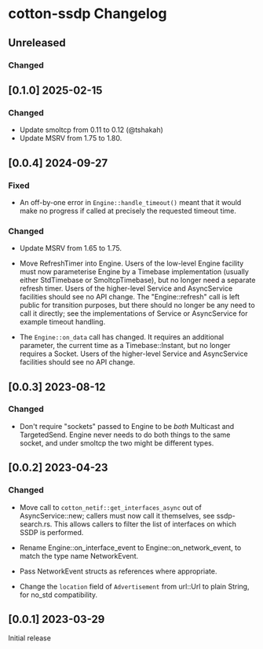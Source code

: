 
# cotton-ssdp Changelog

## Unreleased

### Changed

## [0.1.0] 2025-02-15

### Changed

* Update smoltcp from 0.11 to 0.12 (@tshakah)
* Update MSRV from 1.75 to 1.80.

## [0.0.4] 2024-09-27

### Fixed

* An off-by-one error in `Engine::handle_timeout()` meant that it would
  make no progress if called at precisely the requested timeout time.

### Changed

* Update MSRV from 1.65 to 1.75.

* Move RefreshTimer into Engine. Users of the low-level Engine
  facility must now parameterise Engine by a Timebase implementation
  (usually either StdTimebase or SmoltcpTimebase), but no longer need
  a separate refresh timer. Users of the higher-level Service and
  AsyncService facilities should see no API change. The
  "Engine::refresh" call is left public for transition purposes, but
  there should no longer be any need to call it directly; see the
  implementations of Service or AsyncService for example timeout
  handling.

* The `Engine::on_data` call has changed. It requires an additional
  parameter, the current time as a Timebase::Instant, but no longer
  requires a Socket. Users of the higher-level Service and
  AsyncService facilities should see no API change.

## [0.0.3] 2023-08-12

### Changed

* Don't require "sockets" passed to Engine to be *both* Multicast and
  TargetedSend. Engine never needs to do both things to the same socket,
  and under smoltcp the two might be different types.

## [0.0.2] 2023-04-23

### Changed

* Move call to `cotton_netif::get_interfaces_async` out of
  AsyncService::new; callers must now call it themselves, see
  ssdp-search.rs. This allows callers to filter the list of interfaces
  on which SSDP is performed.

* Rename Engine::on_interface_event to Engine::on_network_event, to
  match the type name NetworkEvent.

* Pass NetworkEvent structs as references where appropriate.

* Change the `location` field of `Advertisement` from url::Url to plain
  String, for no_std compatibility.


## [0.0.1] 2023-03-29

Initial release
